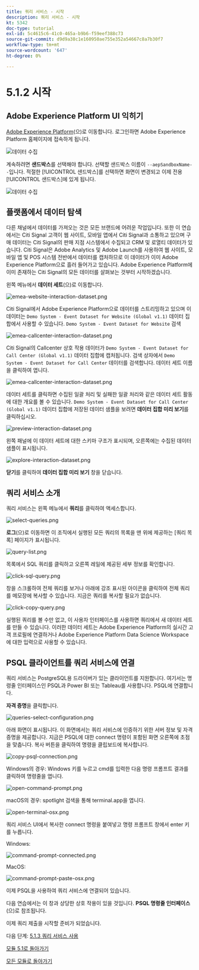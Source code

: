 ```yaml
---
title: 쿼리 서비스 - 시작
description: 쿼리 서비스 - 시작
kt: 5342
doc-type: tutorial
exl-id: 5c4615c6-41c0-465a-b9b6-f59eef388c73
source-git-commit: d9d9a38c1e160950ae755e352a54667c8a7b30f7
workflow-type: tm+mt
source-wordcount: '647'
ht-degree: 0%

---
```


# 5.1.2 시작

## Adobe Experience Platform UI 익히기

[Adobe Experience Platform](https://experience.adobe.com/platform)(으)로 이동합니다. 로그인하면 Adobe Experience Platform 홈페이지에 접속하게 됩니다.

![데이터 수집](./../../../modules/datacollection/module1.2/images/home.png)

계속하려면 **샌드박스**&#x200B;를 선택해야 합니다. 선택할 샌드박스 이름이 ``--aepSandboxName--``입니다. 적절한 [!UICONTROL 샌드박스]를 선택하면 화면이 변경되고 이제 전용 [!UICONTROL 샌드박스]에 있게 됩니다.

![데이터 수집](./../../../modules/datacollection/module1.2/images/sb1.png)

## 플랫폼에서 데이터 탐색

다른 채널에서 데이터를 가져오는 것은 모든 브랜드에 어려운 작업입니다. 또한 이 연습에서는 Citi Signal 고객이 웹 사이트, 모바일 앱에서 Citi Signal과 소통하고 있으며 구매 데이터는 Citi Signal의 판매 지점 시스템에서 수집되고 CRM 및 로열티 데이터가 있습니다. Citi Signal은 Adobe Analytics 및 Adobe Launch를 사용하여 웹 사이트, 모바일 앱 및 POS 시스템 전반에서 데이터를 캡처하므로 이 데이터가 이미 Adobe Experience Platform으로 흘러 들어가고 있습니다. Adobe Experience Platform에 이미 존재하는 Citi Signal의 모든 데이터를 살펴보는 것부터 시작하겠습니다.

왼쪽 메뉴에서 **데이터 세트**(으)로 이동합니다.

![emea-website-interaction-dataset.png](./images/emeawebsiteinteractiondataset.png)

Citi Signal에서 Adobe Experience Platform으로 데이터를 스트리밍하고 있으며 이 데이터는 `Demo System - Event Dataset for Website (Global v1.1)` 데이터 집합에서 사용할 수 있습니다. `Demo System - Event Dataset for Website` 검색

![emea-callcenter-interaction-dataset.png](./images/emeawebsiteinteractiondataset1.png)

Citi Signal의 Callcenter 상호 작용 데이터가 `Demo System - Event Dataset for Call Center (Global v1.1)` 데이터 집합에 캡처됩니다. 검색 상자에서 `Demo System - Event Dataset for Call Center` 데이터를 검색합니다. 데이터 세트 이름을 클릭하여 엽니다.

![emea-callcenter-interaction-dataset.png](./images/emeacallcenterinteractiondataset.png)

데이터 세트를 클릭하면 수집된 일괄 처리 및 실패한 일괄 처리와 같은 데이터 세트 활동에 대한 개요를 볼 수 있습니다. `Demo System - Event Dataset for Call Center (Global v1.1)` 데이터 집합에 저장된 데이터 샘플을 보려면 **데이터 집합 미리 보기**&#x200B;를 클릭하십시오.

![preview-interaction-dataset.png](./images/previewinteractiondataset.png)

왼쪽 패널에 이 데이터 세트에 대한 스키마 구조가 표시되며, 오른쪽에는 수집된 데이터 샘플이 표시됩니다.

![explore-interaction-dataset.png](./images/exploreinteractiondataset.png)

**닫기**&#x200B;를 클릭하여 **데이터 집합 미리 보기** 창을 닫습니다.

## 쿼리 서비스 소개

쿼리 서비스는 왼쪽 메뉴에서 **쿼리**&#x200B;를 클릭하여 액세스합니다.

![select-queries.png](./images/selectqueries.png)

**로그**(으)로 이동하면 이 조직에서 실행된 모든 쿼리의 목록을 맨 위에 제공하는 [쿼리 목록] 페이지가 표시됩니다.

![query-list.png](./images/querylist.png)

목록에서 SQL 쿼리를 클릭하고 오른쪽 레일에 제공된 세부 정보를 확인합니다.

![click-sql-query.png](./images/clicksqlquery.png)

창을 스크롤하여 전체 쿼리를 보거나 아래에 강조 표시된 아이콘을 클릭하여 전체 쿼리를 메모장에 복사할 수 있습니다. 지금은 쿼리를 복사할 필요가 없습니다.

![click-copy-query.png](./images/clickcopyquery.png)

실행된 쿼리를 볼 수만 없고, 이 사용자 인터페이스를 사용하면 쿼리에서 새 데이터 세트를 만들 수 있습니다. 이러한 데이터 세트는 Adobe Experience Platform의 실시간 고객 프로필에 연결하거나 Adobe Experience Platform Data Science Workspace에 대한 입력으로 사용할 수 있습니다.

## PSQL 클라이언트를 쿼리 서비스에 연결

쿼리 서비스는 PostgreSQL용 드라이버가 있는 클라이언트를 지원합니다. 여기서는 명령줄 인터페이스인 PSQL과 Power BI 또는 Tableau를 사용합니다. PSQL에 연결합니다.

**자격 증명**&#x200B;을 클릭합니다.

![queries-select-configuration.png](./images/queriesselectconfiguration.png)

아래 화면이 표시됩니다. 이 화면에서는 쿼리 서비스에 인증하기 위한 서버 정보 및 자격 증명을 제공합니다. 지금은 PSQL에 대한 connect 명령이 포함된 화면 오른쪽에 초점을 맞춥니다. 복사 버튼을 클릭하여 명령을 클립보드에 복사합니다.

![copy-psql-connection.png](./images/copypsqlconnection.png)

Windows의 경우: Windows 키를 누르고 cmd를 입력한 다음 명령 프롬프트 결과를 클릭하여 명령줄을 엽니다.

![open-command-prompt.png](./images/opencommandprompt.png)

macOS의 경우: spotlight 검색을 통해 terminal.app을 엽니다.

![open-terminal-osx.png](./images/openterminalosx.png)

쿼리 서비스 UI에서 복사한 connect 명령을 붙여넣고 명령 프롬프트 창에서 enter 키를 누릅니다.

Windows:

![command-prompt-connected.png](./images/commandpromptconnected.png)

MacOS:

![command-prompt-paste-osx.png](./images/commandpromptpasteosx.png)

이제 PSQL을 사용하여 쿼리 서비스에 연결되어 있습니다.

다음 연습에서는 이 창과 상당한 상호 작용이 있을 것입니다. **PSQL 명령줄 인터페이스**(으)로 참조됩니다.

이제 쿼리 제출을 시작할 준비가 되었습니다.

다음 단계: [5.1.3 쿼리 서비스 사용](./ex3.md)

[모듈 5.1로 돌아가기](./query-service.md)

[모든 모듈로 돌아가기](../../../overview.md)
